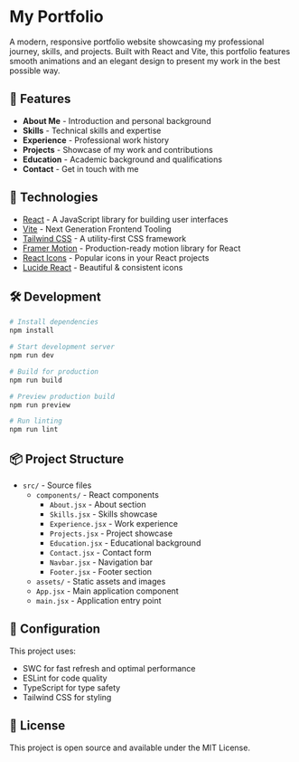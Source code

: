 # My Portfolio

A modern, responsive portfolio website showcasing my professional journey, skills, and projects. Built with React and Vite, this portfolio features smooth animations and an elegant design to present my work in the best possible way.

## 🌟 Features

- **About Me** - Introduction and personal background
- **Skills** - Technical skills and expertise
- **Experience** - Professional work history
- **Projects** - Showcase of my work and contributions
- **Education** - Academic background and qualifications
- **Contact** - Get in touch with me

## 🚀 Technologies

- [React](https://reactjs.org/) - A JavaScript library for building user interfaces
- [Vite](https://vitejs.dev/) - Next Generation Frontend Tooling
- [Tailwind CSS](https://tailwindcss.com/) - A utility-first CSS framework
- [Framer Motion](https://www.framer.com/motion/) - Production-ready motion library for React
- [React Icons](https://react-icons.github.io/react-icons/) - Popular icons in your React projects
- [Lucide React](https://lucide.dev/) - Beautiful & consistent icons

## 🛠️ Development

```bash
# Install dependencies
npm install

# Start development server
npm run dev

# Build for production
npm run build

# Preview production build
npm run preview

# Run linting
npm run lint
```

## 📦 Project Structure

- `src/` - Source files
  - `components/` - React components
    - `About.jsx` - About section
    - `Skills.jsx` - Skills showcase
    - `Experience.jsx` - Work experience
    - `Projects.jsx` - Project showcase
    - `Education.jsx` - Educational background
    - `Contact.jsx` - Contact form
    - `Navbar.jsx` - Navigation bar
    - `Footer.jsx` - Footer section
  - `assets/` - Static assets and images
  - `App.jsx` - Main application component
  - `main.jsx` - Application entry point

## 🔧 Configuration

This project uses:

- SWC for fast refresh and optimal performance
- ESLint for code quality
- TypeScript for type safety
- Tailwind CSS for styling

## 📝 License

This project is open source and available under the MIT License.

